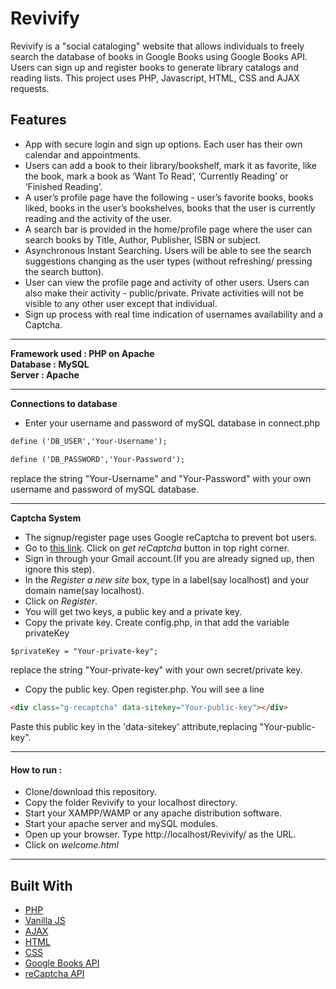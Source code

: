 # Revivify

Revivify is a "social cataloging" website that allows individuals to freely search the database of books in Google Books using Google Books API. Users can sign up and register books to generate library catalogs and reading lists.
This project uses PHP, Javascript, HTML, CSS and AJAX requests.

## Features 

* App with secure login and sign up options. Each user has their own calendar and appointments.
* Users can add a book to their library/bookshelf, mark it as favorite, like the book, mark a book as ‘Want To Read’, ‘Currently Reading’ or ‘Finished Reading’.
* A user’s profile page have the following - user’s favorite books, books liked, books in
the user’s bookshelves, books that the user is currently reading and the activity of the
user.
* A search bar is provided in the home/profile page where the user can search books by Title,
Author, Publisher, ISBN or subject.
* Asynchronous Instant Searching. Users will be able to see the search suggestions changing as the user types (without refreshing/ pressing the search button).
* User can view the profile page and activity of other users. Users can also make their
activity - public/private. Private activities will not be visible to any other user except that
individual.
* Sign up process with real time indication of usernames availability and a Captcha.

----

**Framework used : PHP on Apache**  
**Database 	 : MySQL**  
**Server	 : Apache** 

----

**Connections to database**
* Enter your username and password of mySQL database in connect.php
```html
define ('DB_USER','Your-Username');
```
```html
define ('DB_PASSWORD','Your-Password');
```
replace the string "Your-Username" and "Your-Password" with your own username and password of mySQL database.

----

**Captcha System**

* The signup/register page uses Google reCaptcha to prevent bot users.
* Go to [this link](https://www.google.com/recaptcha/intro/index.html). Click on *get reCaptcha* button in top right corner.
* Sign in through your Gmail account.(If you are already signed up, then ignore this step).
* In the *Register a new site* box, type in a label(say localhost) and your domain name(say localhost). 
* Click on *Register*.
* You will get two keys, a public key and a private key.
* Copy the private key. Create config.php, in that add the variable privateKey 
```html
$privateKey = "Your-private-key";
```
replace the string "Your-private-key" with your own secret/private key.
* Copy the public key. Open register.php. You will see a line 
```html
<div class="g-recaptcha" data-sitekey="Your-public-key"></div>
```
Paste this public key in the 'data-sitekey' attribute,replacing "Your-public-key".

----

#### How to run :

* Clone/download this repository.
* Copy the folder Revivify to your localhost directory.
* Start your XAMPP/WAMP or any apache distribution software.
* Start your apache server and mySQL modules.
* Open up your browser. Type http://localhost/Revivify/ as the URL.
* Click on *welcome.html*

----

## Built With

* [PHP](http://php.net/)
* [Vanilla JS](http://vanilla-js.com/)
* [AJAX](https://developer.mozilla.org/en-US/docs/Web/Guide/AJAX)
* [HTML](https://www.w3.org/html/)
* [CSS](https://www.w3.org/Style/CSS/)
* [Google Books API](https://developers.google.com/books/)
* [reCaptcha API](https://www.google.com/recaptcha/)